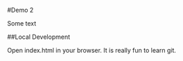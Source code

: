 #Demo 2

Some text


##Local Development

Open index.html in your browser.
It is really fun to learn git.

